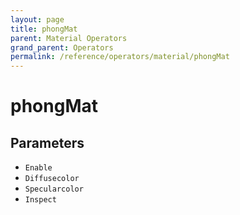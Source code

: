 ```yaml
---
layout: page
title: phongMat
parent: Material Operators
grand_parent: Operators
permalink: /reference/operators/material/phongMat
---
```


# phongMat

## Parameters

* `Enable`
* `Diffusecolor`
* `Specularcolor`
* `Inspect`
